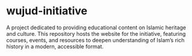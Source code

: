 # wujud-initiative
A project dedicated to providing educational content on Islamic heritage and culture. This repository hosts the website for the initiative, featuring courses, events, and resources to deepen understanding of Islam’s rich history in a modern, accessible format.
